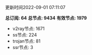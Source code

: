 更新时间2022-09-01 07:11:07

**总订阅: 64**
**总节点: 9434**
**有效节点: 1979**
- v2ray节点: 1671
- ss节点: 224
- trojan节点: 81
- ssr节点: 3
